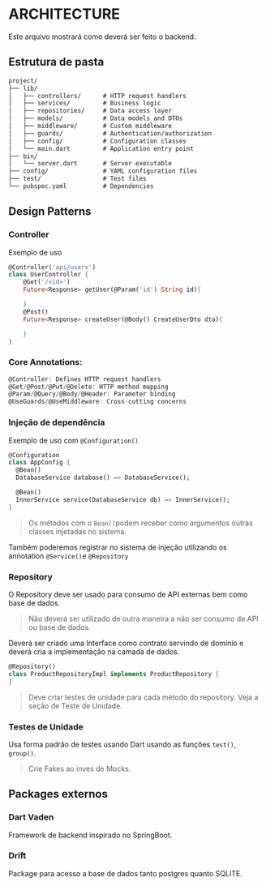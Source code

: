 # ARCHITECTURE

Este arquivo mostrará como deverá ser feito o backend.

## Estrutura de pasta

```markdown
project/
├── lib/
│   ├── controllers/      # HTTP request handlers
│   ├── services/         # Business logic
│   ├── repositories/     # Data access layer
│   ├── models/           # Data models and DTOs
│   ├── middleware/       # Custom middleware
│   ├── guards/           # Authentication/authorization
│   ├── config/           # Configuration classes
│   └── main.dart         # Application entry point
├── bin/
│   └── server.dart       # Server executable
├── config/               # YAML configuration files
├── test/                 # Test files
└── pubspec.yaml          # Dependencies
```

## Design Patterns

### Controller

Exemplo de uso
```dart
@Controller('api/users')
class UserController {
    @Get('/<id>')
    Future<Response> getUser(@Param('id') String id){

    }
    @Post()
    Future<Response> createUser(@Body() CreateUserDto dto){

    }
}
```

### Core Annotations:

```dart
@Controller: Defines HTTP request handlers
@Get/@Post/@Put/@Delete: HTTP method mapping
@Param/@Query/@Body/@Header: Parameter binding
@UseGuards/@UseMiddleware: Cross-cutting concerns
```

### Injeção de dependência

Exemplo de uso com `@Configuration()`

```dart
@Configuration
class AppConfig {
  @Bean()
  DatabaseService database() => DatabaseService();

  @Bean()
  InnerService service(DatabaseService db) => InnerService();
}
```

> Os métodos com o `Bean()`podem receber como argumentos outras classes injetadas no sistema.

Também poderemos registrar no sistema de injeção utilizando os annotation `@Service()`e `@Repository`

### Repository

O Repository deve ser usado para consumo de API externas bem como base de dados.

> Não deverá ser utilizado de outra maneira a não ser consumo de API ou base de dados.

Deverá ser criado uma Interface como contrato servindo de dominio e deverá cria a implementação na camada de dados.

```dart
@Repository()
class ProductRepositoryImpl implements ProductRepository {
}
```

> Deve criar testes de unidade para cada método do repository. Veja a seção de Teste de Unidade.

### Testes de Unidade

Usa forma padrão de testes usando Dart usando as funções `test()`, `group()`.
> Crie Fakes ao inves de Mocks.

## Packages externos

### Dart Vaden

Framework de backend inspirado no SpringBoot.

### Drift

Package para acesso a base de dados tanto postgres quanto SQLITE.
